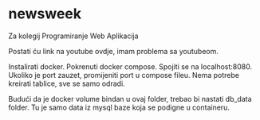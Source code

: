# newsweek
Za kolegij Programiranje Web Aplikacija

Postati ću link na youtube ovdje, imam problema sa youtubeom.

Instalirati docker. Pokrenuti docker compose.
Spojiti se na localhost:8080.
Ukoliko je port zauzet, promijeniti port u compose fileu.
Nema potrebe kreirati tablice, sve se samo odradi.

Budući da je docker volume bindan u ovaj folder, trebao bi nastati db_data folder.
Tu je samo data iz mysql baze koja se podigne u containeru.
